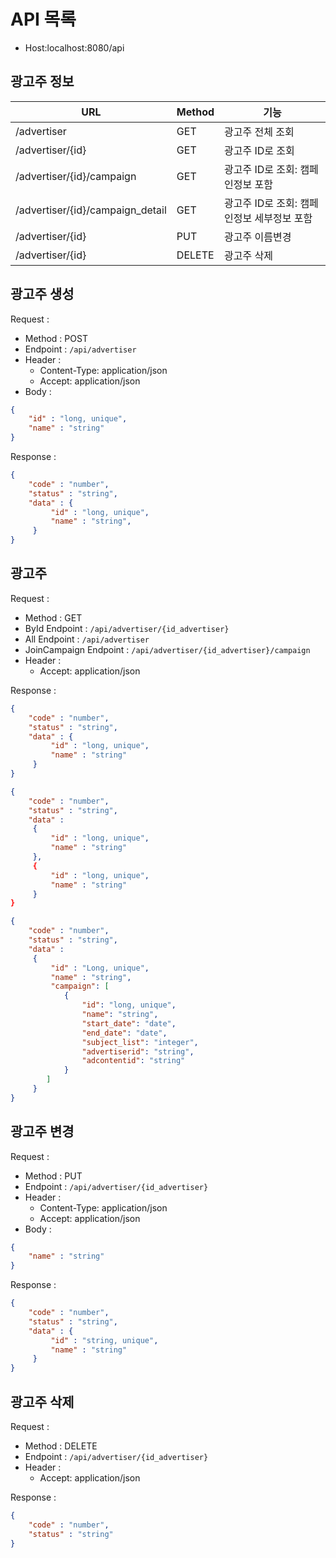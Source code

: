 # API 목록
- Host:localhost:8080/api
## 광고주 정보
|URL                               |Method                 |기능                                  |
|----------------------------------|-----------------------|--------------------------------------|
|/advertiser                       |GET                    |광고주 전체 조회                      |
|/advertiser/{id}                  |GET                    |광고주 ID로 조회                            |
|/advertiser/{id}/campaign         |GET                    |광고주 ID로 조회: 캠페인정보 포함            |
|/advertiser/{id}/campaign_detail  |GET                    |광고주 ID로 조회: 캠페인정보 세부정보 포함   |
|/advertiser/{id}                 |PUT                    |광고주 이름변경               |
|/advertiser/{id}                 |DELETE                 |광고주 삭제               |
## 광고주 생성

Request :
- Method : POST
- Endpoint : `/api/advertiser`
- Header :
    - Content-Type: application/json
    - Accept: application/json
- Body :

```json 
{
    "id" : "long, unique",
    "name" : "string"
}
```

Response :

```json 
{
    "code" : "number",
    "status" : "string",
    "data" : {
         "id" : "long, unique",
         "name" : "string",
     }
}
```

## 광고주 

Request :
- Method : GET
- ById Endpoint : `/api/advertiser/{id_advertiser}`
- All Endpoint : `/api/advertiser`
- JoinCampaign Endpoint : `/api/advertiser/{id_advertiser}/campaign`
- Header :
    - Accept: application/json

Response :

```json 
{
    "code" : "number",
    "status" : "string",
    "data" : {
         "id" : "long, unique",
         "name" : "string"
     }
}
```
```json 
{
    "code" : "number",
    "status" : "string",
    "data" : 
     {
         "id" : "long, unique",
         "name" : "string"
     },
     {
         "id" : "long, unique",
         "name" : "string"
     }
}
```
```json 
{
    "code" : "number",
    "status" : "string",
    "data" : 
     {
         "id" : "Long, unique",
         "name" : "string",
         "campaign": [
            {
                "id": "long, unique",
                "name": "string",
                "start_date": "date",
                "end_date": "date",
                "subject_list": "integer",
                "advertiserid": "string",
                "adcontentid": "string"
            }
        ]
     }
}
```
## 광고주 변경

Request :
- Method : PUT
- Endpoint : `/api/advertiser/{id_advertiser}`
- Header :
    - Content-Type: application/json
    - Accept: application/json
- Body :

```json 
{
    "name" : "string"
}
```

Response :

```json 
{
    "code" : "number",
    "status" : "string",
    "data" : {
         "id" : "string, unique",
         "name" : "string"
     }
}
```

## 광고주 삭제

Request :
- Method : DELETE
- Endpoint : `/api/advertiser/{id_advertiser}`
- Header :
    - Accept: application/json

Response :

```json 
{
    "code" : "number",
    "status" : "string"
}
```
